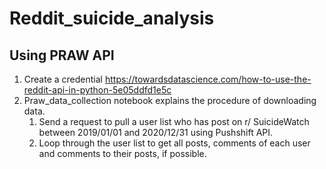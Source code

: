 # Reddit_suicide_analysis
## Using PRAW API
1. Create a credential https://towardsdatascience.com/how-to-use-the-reddit-api-in-python-5e05ddfd1e5c
2. Praw_data_collection notebook explains the procedure of downloading data.
    1. Send a request to pull a user list who has post on r/ SuicideWatch between 2019/01/01 and 2020/12/31 using Pushshift API.
    2. Loop through the user list to get all posts, comments of each user and comments to their posts, if possible.

